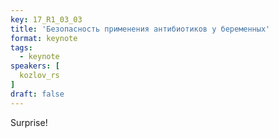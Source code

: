 ```yaml
---
key: 17_R1_03_03
title: 'Безопасность применения антибиотиков у беременных'
format: keynote
tags:
  - keynote
speakers: [
  kozlov_rs
]
draft: false
---
```

Surprise!